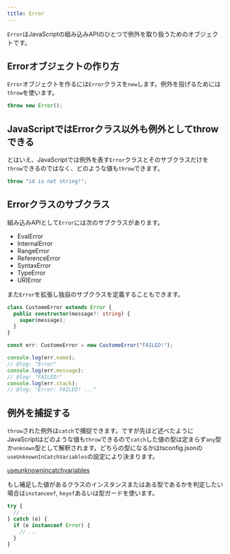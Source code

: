 ```yaml
---
title: Error
---
```


`Error`はJavaScriptの組み込みAPIのひとつで例外を取り扱うためのオブジェクトです。

## Errorオブジェクトの作り方

`Error`オブジェクトを作るには`Error`クラスを`new`します。例外を投げるためには`throw`を使います。

```ts
throw new Error();
```

## JavaScriptではErrorクラス以外も例外としてthrowできる

とはいえ、JavaScriptでは例外を表す`Error`クラスとそのサブクラスだけを`throw`できるのではなく、どのような値も`throw`できます。

```ts
throw "id is not string!";
```

## Errorクラスのサブクラス

組み込みAPIとして`Error`には次のサブクラスがあります。

- EvalError
- InternalError
- RangeError
- ReferenceError
- SyntaxError
- TypeError
- URIError

また`Error`を拡張し独自のサブクラスを定義することもできます。

```ts twoslash
class CustomeError extends Error {
  public constructor(message?: string) {
    super(message);
  }
}

const err: CustomeError = new CustomeError("FAILED!");

console.log(err.name);
// @log: "Error"
console.log(err.message);
// @log: "FAILED!"
console.log(err.stack);
// @log: "Error: FAILED! ..."
```

## 例外を捕捉する

`throw`された例外は`catch`で捕捉できます。ですが先ほど述べたようにJavaScriptはどのような値も`throw`できるので`catch`した値の型は定まらず`any`型か`unknown`型として解釈されます。どちらの型になるかはtsconfig.jsonの`useUnknownInCatchVariables`の設定により決まります。

[useunknownincatchvariables](../tsconfig/useunknownincatchvariables.md)

もし補足した値があるクラスのインスタンスまたはある型であるかを判定したい場合は`instanceof`, `keyof`あるいは型ガードを使います。

```ts
try {
  // ...
} catch (e) {
  if (e instanceof Error) {
    // ...
  }
}
```
